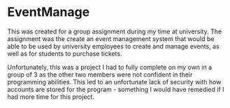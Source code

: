 # EventManage

This was created for a group assignment during my time at university. The assignment was the create an event management system that would be able to be used by university employees to create and manage events, as well as for students to purchase tickets.

Unfortunately, this was a project I had to fully complete on my own in a group of 3 as the other two members were not confident in their programming abilities. This led to an unfortunate lack of security with how accounts are stored for the program - something I would have remedied if I had more time for this project.
